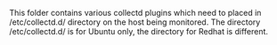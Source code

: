 This folder contains various collectd plugins which need to placed in /etc/collectd.d/ directory on the host being monitored.
The directory /etc/collectd.d/ is for Ubuntu only, the directory for Redhat is different.